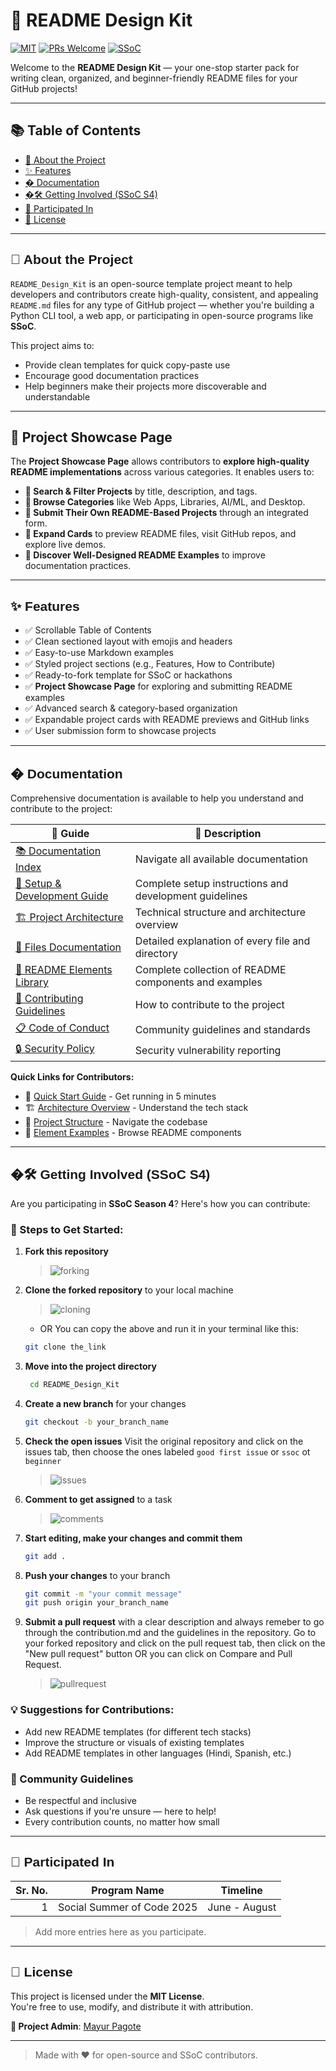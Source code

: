 # 📘 README Design Kit

[![MIT](https://img.shields.io/badge/License-MIT-green.svg)](LICENSE)
[![PRs Welcome](https://img.shields.io/badge/PRs-welcome-brightgreen.svg)]()
[![SSoC](https://img.shields.io/badge/SSoC-S4-blueviolet)]()

Welcome to the **README Design Kit** — your one-stop starter pack for writing clean, organized, and beginner-friendly README files for your GitHub projects!

---

## 📚 Table of Contents

- [🚀 About the Project](#-about-the-project)
- [✨ Features](#-features)
- [� Documentation](#-documentation)
- [�🛠️ Getting Involved (SSoC S4)](#️-getting-involved-ssoc-s4)
- [📅 Participated In](#-participated-in)
- [📄 License](#-license)

---

<h2 style="font-family: Helvetica, sans-serif;">🚀 About the Project</h2>

`README_Design_Kit` is an open-source template project meant to help developers and contributors create high-quality, consistent, and appealing `README.md` files for any type of GitHub project — whether you're building a Python CLI tool, a web app, or participating in open-source programs like **SSoC**.

This project aims to:
- Provide clean templates for quick copy-paste use
- Encourage good documentation practices
- Help beginners make their projects more discoverable and understandable

---

## 🌟 Project Showcase Page  

The **Project Showcase Page** allows contributors to **explore high-quality README implementations** across various categories. It enables users to:
- **🔎 Search & Filter Projects** by title, description, and tags.
- **📂 Browse Categories** like Web Apps, Libraries, AI/ML, and Desktop.
- **📝 Submit Their Own README-Based Projects** through an integrated form.
- **🔗 Expand Cards** to preview README files, visit GitHub repos, and explore live demos.
- **🚀 Discover Well-Designed README Examples** to improve documentation practices.

---

<h2 style="font-family: Helvetica, sans-serif;">✨ Features</h2>

- ✅ Scrollable Table of Contents  
- ✅ Clean sectioned layout with emojis and headers  
- ✅ Easy-to-use Markdown examples  
- ✅ Styled project sections (e.g., Features, How to Contribute)  
- ✅ Ready-to-fork template for SSoC or hackathons  
- ✅ **Project Showcase Page** for exploring and submitting README examples  
- ✅ Advanced search & category-based organization  
- ✅ Expandable project cards with README previews and GitHub links  
- ✅ User submission form to showcase projects  

---

<h2 style="font-family: Helvetica, sans-serif;">� Documentation</h2>

Comprehensive documentation is available to help you understand and contribute to the project:

| 📖 **Guide** | 📝 **Description** |
|-------------|-------------------|
| [📚 Documentation Index](./docs/README.md) | Navigate all available documentation |
| [📘 Setup & Development Guide](./docs/setup.md) | Complete setup instructions and development guidelines |
| [🏗️ Project Architecture](./docs/architecture.md) | Technical structure and architecture overview |
| [📂 Files Documentation](./docs/files.md) | Detailed explanation of every file and directory |
| [🎨 README Elements Library](./READMEelements.md) | Complete collection of README components and examples |
| [🤝 Contributing Guidelines](./CONTRIBUTING.md) | How to contribute to the project |
| [📋 Code of Conduct](./CODE_OF_CONDUCT.md) | Community guidelines and standards |
| [🔒 Security Policy](./SECURITY.md) | Security vulnerability reporting |

**Quick Links for Contributors:**
- 🚀 [Quick Start Guide](./docs/setup.md#quick-start) - Get running in 5 minutes
- 🏗️ [Architecture Overview](./docs/architecture.md#overview) - Understand the tech stack
- 📂 [Project Structure](./docs/files.md#-architecture-overview) - Navigate the codebase
- 🎨 [Element Examples](./READMEelements.md) - Browse README components

---

<h2 style="font-family: Helvetica, sans-serif;">�🛠️ Getting Involved (SSoC S4)</h2>

Are you participating in **SSoC Season 4**? Here's how you can contribute:

### 📌 Steps to Get Started:
1. **Fork this repository**
    > ![forking](https://github.com/user-attachments/assets/50943716-0dd4-402d-8244-c3a1b3505d79)

2. **Clone the forked repository** to your local machine
    > ![cloning](https://github.com/user-attachments/assets/f7064628-6ea2-42f5-9fee-dac6e8450334)

    - OR You can copy the above and run it in your terminal like this:
    ```bash
    git clone the_link
   ```
3. **Move into the project directory**
   ```bash
    cd README_Design_Kit
   ```
3. **Create a new branch** for your changes
    ```bash
    git checkout -b your_branch_name
   ```
3. **Check the open issues** Visit the original repository and click on the issues tab, then choose the ones labeled `good first issue` or `ssoc` ot `beginner`
    > ![issues](https://github.com/user-attachments/assets/550349c4-e0cb-4d19-9370-1a9e558051c3)

4. **Comment to get assigned** to a task
    > ![comments](https://github.com/user-attachments/assets/1c144897-9160-457a-8300-cd5b72074e99)

5. **Start editing, make your changes and commit them**
    ```bash
    git add .
   ```
6. **Push your changes** to your branch
    ```bash
    git commit -m "your commit message"
    git push origin your_branch_name
   ```
6. **Submit a pull request** with a clear description and always remeber to go through the contribution.md and the guidelines in the repository. Go to your forked repository and click on the pull request tab, then click on the "New pull request" button OR you can click on Compare and Pull Request.
    > ![pullrequest](https://github.com/user-attachments/assets/9fe3c0e1-6853-444b-bc15-69dddebf627c)


### 💡 Suggestions for Contributions:
- Add new README templates (for different tech stacks)
- Improve the structure or visuals of existing templates
- Add README templates in other languages (Hindi, Spanish, etc.)

### 🙌 Community Guidelines
- Be respectful and inclusive
- Ask questions if you're unsure — here to help!
- Every contribution counts, no matter how small

---

<h2 style="font-family: Helvetica, sans-serif;">📅 Participated In</h2>

| Sr. No. | Program Name               | Timeline         |
|--------:|----------------------------|------------------|
| 1       | Social Summer of Code 2025 | June - August    |

> Add more entries here as you participate.

---

<h2 style="font-family: Helvetica, sans-serif;">📄 License</h2>

This project is licensed under the **MIT License**.  
You're free to use, modify, and distribute it with attribution.

**📌 Project Admin**: [Mayur Pagote](https://github.com/Mayur-Pagote)

---

> Made with ❤️ for open-source and SSoC contributors.

